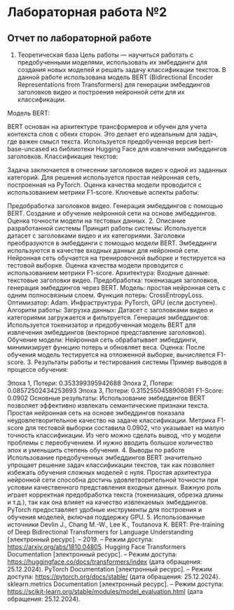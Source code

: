# Лабораторная работа №2
## Отчет по лабораторной работе
1. Теоретическая база
Цель работы — научиться работать с предобученными моделями, использовать их эмбеддинги для создания новых моделей и решать задачу классификации текстов. В данной работе использована модель BERT (Bidirectional Encoder Representations from Transformers) для генерации эмбеддингов заголовков видео и построения нейронной сети для их классификации.

Модель BERT:

BERT основан на архитектуре трансформеров и обучен для учета контекста слов с обеих сторон. Это делает его идеальным для задач, где важен смысл текста.
Используется предобученная версия bert-base-uncased из библиотеки Hugging Face для извлечения эмбеддингов заголовков.
Классификация текстов:

Задача заключается в отнесении заголовков видео к одной из заданных категорий.
Для решения используется простая нейронная сеть, построенная на PyTorch.
Оценка качества модели проводится с использованием метрики F1-score.
Ключевые аспекты работы:

Предобработка заголовков видео.
Генерация эмбеддингов с помощью BERT.
Создание и обучение нейронной сети на основе эмбеддингов.
Оценка точности модели на тестовых данных.
2. Описание разработанной системы
Принцип работы системы:
Используется датасет с заголовками видео и их категориями.
Заголовки преобразуются в эмбеддинги с помощью модели BERT.
Эмбеддинги используются в качестве входных данных для нейронной сети.
Нейронная сеть обучается на тренировочной выборке и тестируется на тестовой выборке.
Оценка качества модели проводится с использованием метрики F1-score.
Архитектура:
Входные данные: текстовые заголовки видео.
Предобработка: токенизация заголовков, генерация эмбеддингов через BERT.
Модель: простая нейронная сеть с одним полносвязным слоем.
Функция потерь: CrossEntropyLoss.
Оптимизатор: Adam.
Инфраструктура: PyTorch, GPU (если доступен).
Алгоритм работы:
Загрузка данных: Датасет с заголовками видео и категориями загружается и фильтруется.
Генерация эмбеддингов: Используется токенизатор и предобученная модель BERT для извлечения эмбеддингов (векторное представление заголовков).
Обучение модели: Нейронная сеть обрабатывает эмбеддинги, минимизирует функцию потерь и обновляет веса.
Оценка: После обучения модель тестируется на отложенной выборке, вычисляется F1-score.
3. Результаты работы и тестирования системы
Пример выводов в процессе обучения:

Эпоха 1, Потери: 0.353399395942688
Эпоха 2, Потери: 0.08572502434253693
Эпоха 3, Потери: 0.3152550458908081
F1-Score: 0.0902
Основные результаты:
Использование эмбеддингов BERT позволяет эффективно извлекать семантические признаки текста.
Простая нейронная сеть на основе эмбеддингов показала неудовлетворительное качество на задаче классификации.
Метрика F1-score для тестовой выборки составила 0.0902, что указывает на малую точность классификации. Из чего можно сделать вывод, что у модели проблемы с переобучением. И нужно вводить большое количество эпох и уменьшить степень обучения.
4. Выводы по работе
Использование предобученных эмбеддингов BERT значительно упрощает решение задач классификации текстов, так как позволяет избежать обучения сложных моделей с нуля.
Простая архитектура нейронной сети способна достичь удовлетворительной точности при условии качественного представления входных данных.
Важную роль играет корректная предобработка текста (токенизация, обрезка длины и т.д.), так как она влияет на качество извлекаемых эмбеддингов.
PyTorch предоставляет удобные инструменты для построения и обучения моделей, включая поддержку GPU.
5. Использованные источники
Devlin J., Chang M.-W., Lee K., Toutanova K. BERT: Pre-training of Deep Bidirectional Transformers for Language Understanding [электронный ресурс]. – 2019. – Режим доступа: https://arxiv.org/abs/1810.04805.
Hugging Face Transformers Documentation [электронный ресурс]. – Режим доступа: https://huggingface.co/docs/transformers/index (дата обращения: 25.12.2024).
PyTorch Documentation [электронный ресурс]. – Режим доступа: https://pytorch.org/docs/stable/ (дата обращения: 25.12.2024).
sklearn.metrics Documentation [электронный ресурс]. – Режим доступа: https://scikit-learn.org/stable/modules/model_evaluation.html (дата обращения: 25.12.2024).
